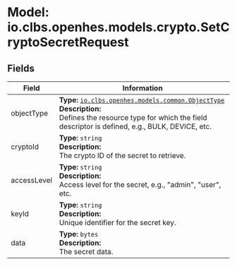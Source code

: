 # Model: io.clbs.openhes.models.crypto.SetCryptoSecretRequest

## Fields

| Field | Information |
| --- | --- |
| objectType | <b>Type:</b> [`io.clbs.openhes.models.common.ObjectType`](enum-io-clbs-openhes-models-common-objecttype.md)<br><b>Description:</b><br>Defines the resource type for which the field descriptor is defined, e.g., BULK, DEVICE, etc. |
| cryptoId | <b>Type:</b> `string`<br><b>Description:</b><br>The crypto ID of the secret to retrieve. |
| accessLevel | <b>Type:</b> `string`<br><b>Description:</b><br>Access level for the secret, e.g., "admin", "user", etc. |
| keyId | <b>Type:</b> `string`<br><b>Description:</b><br>Unique identifier for the secret key. |
| data | <b>Type:</b> `bytes`<br><b>Description:</b><br>The secret data. |

